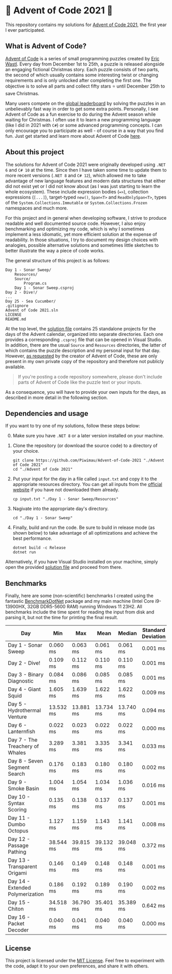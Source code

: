 # 🎄 Advent of Code 2021 🎄

This repository contains my solutions for [Advent of Code 2021](https://adventofcode.com/2021),
the first year I ever participated.

## What is Advent of Code?

[Advent of Code](https://adventofcode.com/) is a series of small programming puzzles created by
[Eric Wastl](http://was.tl/). Every day from December 1st to 25th, a puzzle is released alongside an
engaging fictional Christmas story. Each puzzle consists of two parts, the second of which usually
contains some interesting twist or changing requirements and is only unlocked after completing the
first one. The objective is to solve all parts and collect fifty stars ⭐ until December 25th to
save Christmas.

Many users compete on the [global leaderboard](https://adventofcode.com/2021/leaderboard) by
solving the puzzles in an unbelievably fast way in order to get some extra points. Personally,
I see Advent of Code as a fun exercise to do during the Advent season while waiting for Christmas.
I often use it to learn a new programming language (like I did in 2021 with `C#`) or some advanced
programming concepts. I can only encourage you to participate as well - of course in a way that you
find fun. Just get started and learn more about Advent of Code
[here](https://adventofcode.com/2021/about).

## About this project

The solutions for Advent of Code 2021 were originally developed using `.NET 6` and `C# 10` at the
time. Since then I have taken some time to update them to more recent versions (`.NET 8` and
`C# 12`), which allowed me to take advantage of new language features and modern data structures
that either did not exist yet or I did not know about (as I was just starting to learn the whole
ecosystem). These include expression bodies (`=>`), collection expressions (`[...]`), target-typed
`new()`, `Span<T>` and `ReadOnlySpan<T>`, types of the `System.Collections.Immutable` or
`System.Collections.Frozen` namespaces and much more.

For this project and in general when developing software, I strive to produce readable and well
documented source code. However, I also enjoy benchmarking and optimizing my code, which is why I
sometimes implement a less idiomatic, yet more efficient solution at the expense of readability.
In those situations, I try to document my design choices with analogies, possible alternative
solutions and sometimes little sketches to better illustrate the way a piece of code works.

The general structure of this project is as follows:

```
Day 1 - Sonar Sweep/
    Resources/
    Source/
        Program.cs
    Day 1 - Sonar Sweep.csproj
Day 2 - Dive!/
...
Day 25 - Sea Cucumber/
.gitignore
Advent of Code 2021.sln
LICENSE
README.md
```

At the top level, the [solution file](Advent+of+Code+2021.sln) contains 25 standalone projects
for the days of the Advent calendar, organized into separate directories. Each one provides a
corresponding `.csproj` file that can be opened in Visual Studio. In addition, there are the usual
`Source` and `Resources` directories, the latter of which contains the puzzle description and my
personal input for that day. However, [as requested](https://adventofcode.com/2021/about) by the
creator of Advent of Code, these are only present in my own private copy of the repository and
therefore not publicly available.

> If you're posting a code repository somewhere, please don't include parts of Advent of Code like
  the puzzle text or your inputs.

As a consequence, you will have to provide your own inputs for the days, as described in more detail
in the following section.

## Dependencies and usage

If you want to try one of my solutions, follow these steps below:

0. Make sure you have `.NET 8` or a later version installed on your machine.

1. Clone the repository (or download the source code) to a directory of your choice.
   ```shell
   git clone https://github.com/Piwimau/Advent-of-Code-2021 "./Advent of Code 2021"
   cd "./Advent of Code 2021"
   ```

2. Put your input for the day in a file called `input.txt` and copy it to the appropriate resources
   directory. You can get all inputs from the [official website](https://adventofcode.com/2021) if
   you have not downloaded them already.
   ```shell
   cp input.txt "./Day 1 - Sonar Sweep/Resources"
   ```

3. Nagivate into the appropriate day's directory.
   ```shell
   cd "./Day 1 - Sonar Sweep"
   ```

4. Finally, build and run the code. Be sure to build in release mode (as shown below) to take
   advantage of all optimizations and achieve the best performance.
   ```shell
   dotnet build -c Release
   dotnet run
   ```

Alternatively, if you have Visual Studio installed on your machine, simply open the provided
[solution file](Advent+of+Code+2021.sln) and proceed from there.

## Benchmarks

Finally, here are some (non-scientific) benchmarks I created using the fantastic
[BenchmarkDotNet](https://github.com/dotnet/BenchmarkDotNet) package and my main machine (Intel Core
i9-13900HX, 32GB DDR5-5600 RAM) running Windows 11 23H2. All benchmarks include the time spent for
reading the input from disk and parsing it, but not the time for printing the final result.

| Day                              | Min       | Max       | Mean      | Median    | Standard Deviation |
|----------------------------------|-----------|-----------|-----------|-----------|--------------------|
| Day 1 - Sonar Sweep              |  0.060 ms |  0.063 ms |  0.061 ms |  0.061 ms | 0.001 ms           |
| Day 2 - Dive!                    |  0.109 ms |  0.112 ms |  0.110 ms |  0.110 ms | 0.001 ms           |
| Day 3 - Binary Diagnostic        |  0.084 ms |  0.086 ms |  0.085 ms |  0.085 ms | 0.001 ms           |
| Day 4 - Giant Squid              |  1.605 ms |  1.639 ms |  1.622 ms |  1.622 ms | 0.009 ms           |
| Day 5 - Hydrothermal Venture     | 13.532 ms | 13.881 ms | 13.734 ms | 13.740 ms | 0.094 ms           |
| Day 6 - Lanternfish              |  0.022 ms |  0.023 ms |  0.022 ms |  0.022 ms | 0.000 ms           |
| Day 7 - The Treachery of Whales  |  3.289 ms |  3.381 ms |  3.335 ms |  3.341 ms | 0.033 ms           |
| Day 8 - Seven Segment Search     |  0.176 ms |  0.183 ms |  0.180 ms |  0.180 ms | 0.002 ms           |
| Day 9 - Smoke Basin              |  1.004 ms |  1.054 ms |  1.034 ms |  1.036 ms | 0.016 ms           |
| Day 10 - Syntax Scoring          |  0.135 ms |  0.138 ms |  0.137 ms |  0.137 ms | 0.001 ms           |
| Day 11 - Dumbo Octopus           |  1.127 ms |  1.159 ms |  1.143 ms |  1.141 ms | 0.008 ms           |
| Day 12 - Passage Pathing         | 38.544 ms | 39.815 ms | 39.132 ms | 39.048 ms | 0.372 ms           |
| Day 13 - Transparent Origami     |  0.146 ms |  0.149 ms |  0.148 ms |  0.148 ms | 0.001 ms           |
| Day 14 - Extended Polymerization |  0.186 ms |  0.192 ms |  0.189 ms |  0.190 ms | 0.002 ms           |
| Day 15 - Chiton                  | 34.518 ms | 36.790 ms | 35.401 ms | 35.389 ms | 0.642 ms           |
| Day 16 - Packet Decoder          |  0.040 ms |  0.041 ms |  0.040 ms |  0.040 ms | 0.000 ms           |

## License

This project is licensed under the [MIT License](LICENSE). Feel free to experiment with the code,
adapt it to your own preferences, and share it with others.
